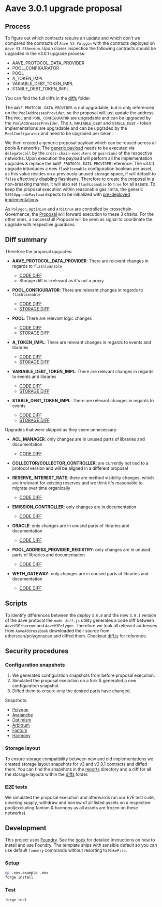 # Aave 3.0.1 upgrade proposal

## Process

To figure out which contracts require an update and which don't we compared the contracts of `Aave V3 Polygon` with the contracts deployed on `Aave V3 Ethereum`.
Upon closer inspection the following contracts should be upgraded in the v3.0.1 upgrade process:

- AAVE_PROTOCOL_DATA_PROVIDER
- POOL_CONFIGURATOR
- POOL
- A_TOKEN_IMPL
- VARIABLE_DEBT_TOKEN_IMPL
- STABLE_DEBT_TOKEN_IMPL

You can find the full diffs in the [diffs](./diffs/) folder.

The `AAVE_PROTOCOL_DATA_PROVIDER` is not upgradable, but is only referenced on the `PoolAddressesProvider`, so the proposal will just update the address.
The `POOL` and `POOL_CONFIGURATOR` are upgradable and can be upgraded by the `PoolAddressesProvider`.
The `A`, `VARIABLE_DEBT` and `STABLE_DEBT` - token implementations are upgradable and can be upgraded by the `PoolConfigurator` and need to be upgraded per token.

We then created a generic proposal payload which can be reused across all pools & networks.
The [generic payload](./src/contracts/V301UpgradePayload.sol) needs to be executed via `delegatecall` by the `cross-chain-executors` or `guardians` of the respective networks.
Upon execution the payload will perform all the implementation upgrades & replace the `AAVE_PROTOCOL_DATA_PROVIDER` reference.
The v3.0.1 upgrade introduces a new `flashloanable` configuration boolean per asset, as this value resides on a previously unused storage space, if will default to `false` effectively disabling flashloans. Therefore to create the proposal in a non-breaking manner, it will also set `flashLoanable` to `true` for all assets.
To keep the proposal execution within reasonable gas limits, the generic `V301UpgradePayload` expects to be initialized with [pre-deployed implementations](./scripts/DeployPayloads.s.sol).

As `Polygon`, `Optimism` and `Arbitrum` are controlled by crosschain-Governance, the [Proposal](./scripts/CreateProposal.t.sol) will forward execution to these 3 chains. For the other ones, a successfull Proposal will be seen as signal to coordinate the upgrade with respective guardians.

## Diff summary

Therefore the proposal upgrades:

- **AAVE_PROTOCOL_DATA_PROVIDER**: There are relevant changes in regards to `flashloanable`

  - [CODE DIFF](./diffs/AAVE_PROTOCOL_DATA_PROVIDER_diff.md)
  - Storage diff is irrelevant as it's not a proxy

- **POOL_CONFIGURATOR**: There are relevant changes in regards to `flashloanable`

  - [CODE DIFF](./diffs/POOL_CONFIGURATOR_IMPL_diff.md)
  - [STORAGE DIFF](./diffs/PoolConfigurator_layout_diff.md)

- **POOL**: There are relevant logic changes

  - [CODE DIFF](./diffs/POOL_IMPL_diff.md)
  - [STORAGE DIFF](./diffs/Pool_layout_diff.md)

- **A_TOKEN_IMPL**: There are relevant changes in regards to events and libraries

  - [CODE DIFF](./diffs/DEFAULT_A_TOKEN_IMPL_diff.md)
  - [STORAGE DIFF](./diffs/AToken_layout_diff.md)

- **VARIABLE_DEBT_TOKEN_IMPL**: There are relevant changes in regards to events and libraries

  - [CODE DIFF](./diffs/DEFAULT_VARIABLE_DEBT_TOKEN_IMPL_REV_1_diff.md)
  - [STORAGE DIFF](./diffs/VariableDebtToken_layout_diff.md)

- **STABLE_DEBT_TOKEN_IMPL**: There are relevant changes in regards to events

  - [CODE DIFF](./diffs/DEFAULT_STABLE_DEBT_TOKEN_IMPL_REV_1_diff.md)
  - [STORAGE DIFF](./diffs/StableDebtToken_layout_diff.md)

Upgrades that were skipped as they seem unnecessary:

- **ACL_MANAGER**: only changes are in unused parts of libraries and documentation

  - [CODE DIFF](./diffs/ACL_MANAGER_diff.md)

- **COLLECTOR/COLLECTOR_CONTROLLER**: are currently not tied to a protocol version and will be aligned in a different proposal

- **RESERVE_INTEREST_RATE**: there are method visibility changes, which are irrelevant for existing reserves and we think it's reasonable to migrate over time organically

  - [CODE DIFF](./diffs/DEFAULT_RESERVE_INTEREST_RATE_STRATEGY_diff.md)

- **EMISSION_CONTROLLER**: only changes are in documentation

  - [CODE DIFF](./diffs/EMISSION_MANAGER_diff.md)

- **ORACLE**: only changes are in unused parts of libraries and documentation

  - [CODE DIFF](./diffs/ORACLE_diff.md)

- **POOL_ADDRESS_PROVIDER_REGISTRY**: only changes are in unused parts of libraries and documentation

  - [CODE DIFF](./diffs/POOL_ADDRESSES_PROVIDER_diff.md)

- **WETH_GATEWAY**: only changes are in unused parts of libraries and documentation

  - [CODE DIFF](./diffs/WETH_GATEWAY_diff.md)

## Scripts

To identify differences between the deploy `3.0.0` and the new `3.0.1` version of the aave protocol the `node diff.js` utility generates a code diff between `AaveV3Ethereum` and `AaveV3Polygon`.
Therefore we took all relevant addresses from `AaveAddressBook` downloaded their source from etherscan/polygonscan and diffed them. Checkout [diff.js](./diff.js) for reference.

## Security procedures

### Configuration snapshots

1. We generated configuration snapshots from before proposal execution.
2. Simulated the proposal execution on a fork & generated a new configuration snapshot.
3. Diffed them to ensure only the desired parts have changed.

Snapshots:

- [Polygon](./diffs/pre-upgrade-polygon_post-upgrade-polygon.md)
- [Avalanche](./diffs/pre-upgrade-avalanche_post-upgrade-avalanche.md)
- [Optimism](./diffs/pre-upgrade-optimism_post-upgrade-optimism.md)
- [Arbitrum](./diffs/pre-upgrade-arbitrum_post-upgrade-arbitrum.md)
- [Fantom](./diffs/pre-upgrade-fantom_post-upgrade-fantom.md)
- [Harmony](./diffs/pre-upgrade-harmony_post-upgrade-harmony.md)

### Storage layout

To ensure storage compatibility between new and old implementations we created storage layout snapshots for v3 and v3.0.1 contracts and diffed them.
You can find the snapshots in the [reports](./reports/) directory and a diff for all the storage-layouts within the [diffs](./diffs/) folder.

### E2E tests

We simulated the proposal execution and afterwards ran our E2E test suite, covering supply, withdraw and borrow of all listed assets on a respective pool(excluding fantom & harmony as all assets are frozen on these networks).

## Development

This project uses [Foundry](https://getfoundry.sh). See the [book](https://book.getfoundry.sh/getting-started/installation.html) for detailed instructions on how to install and use Foundry.
The template ships with sensible default so you can use default `foundry` commands without resorting to `MakeFile`.

### Setup

```sh
cp .env.example .env
forge install
```

### Test

```sh
forge test
```
